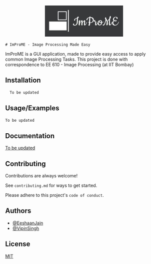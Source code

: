<p align="center">
  <img width="250" height="99" src="logo.jpg">
</p>

    # ImProME - Image Processing Made Easy

ImProME is a GUI application, made to provide easy access to apply common Image Processing Tasks. This project is done with correspondence to EE 610 - Image Processing (at IIT Bombay)
## Installation

```bash
  To be updated
```
    
## Usage/Examples

```python
To be updated
```

  
## Documentation

[To be updated](https://linktodocumentation)

  
## Contributing

Contributions are always welcome!

See `contributing.md` for ways to get started.

Please adhere to this project's `code of conduct`.

  
## Authors

- [@EeshaanJain](https://www.github.com/EeshaanJain)
- [@VipinSingh]()

  
## License

[MIT](https://choosealicense.com/licenses/mit/)
  
